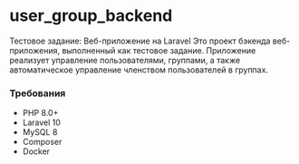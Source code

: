 # user_group_backend
Тестовое задание: Веб-приложение на Laravel
Это проект бэкенда веб-приложения, выполненный как тестовое задание. Приложение реализует управление пользователями, 
группами, а также автоматическое управление членством пользователей в группах.

### Требования
- PHP 8.0+
- Laravel 10
- MySQL 8
- Composer
- Docker

